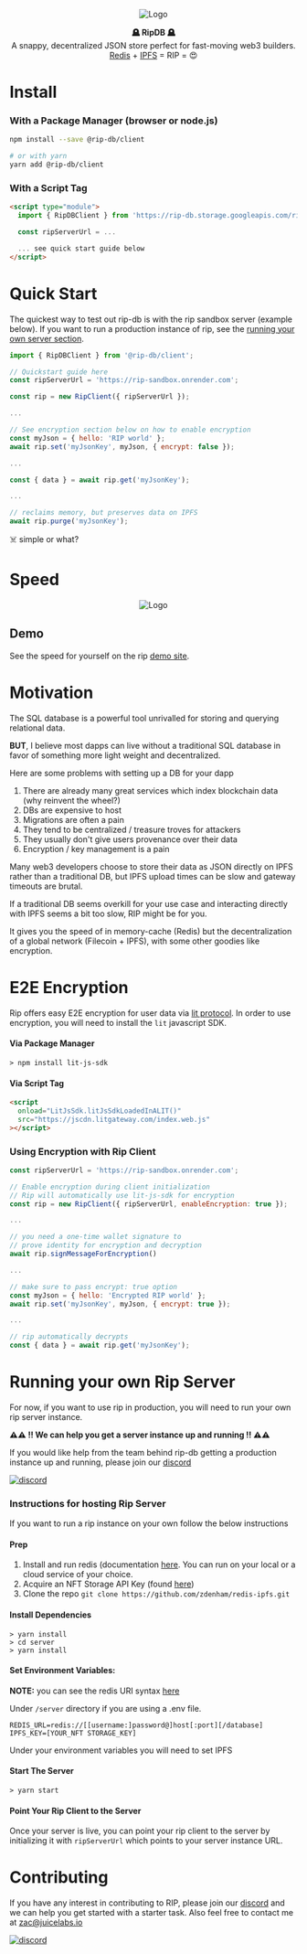 <p align="center">
  <img src="https://i.imgur.com/8KVnLX3m.png" title="Logo"/>
</p>
<p align="center">

  <b>
    🪦 RipDB 🪦
  </b>
  <br/>
  A snappy, decentralized JSON store perfect for fast-moving web3 builders. <br/> <a href="https;">Redis</a> + <a href="https://ipfs.io/" target="_blank">IPFS</a> = RIP = 😍
</p>

# Install

### With a Package Manager (browser or node.js)

```sh
npm install --save @rip-db/client

# or with yarn
yarn add @rip-db/client
```

### With a Script Tag

```html
<script type="module">
  import { RipDBClient } from 'https://rip-db.storage.googleapis.com/rip-client.es-browser1.0.12.js';

  const ripServerUrl = ...

  ... see quick start guide below
</script>
```

# Quick Start

The quickest way to test out rip-db is with the rip sandbox server (example below). If you want to run a production instance of rip, see the [running your own server section](https://github.com/zdenham/redis-ipfs#running-your-own-ripdb-server).

```javascript
import { RipDBClient } from '@rip-db/client';

// Quickstart guide here
const ripServerUrl = 'https://rip-sandbox.onrender.com';

const rip = new RipClient({ ripServerUrl });

...

// See encryption section below on how to enable encryption
const myJson = { hello: 'RIP world' };
await rip.set('myJsonKey', myJson, { encrypt: false });

...

const { data } = await rip.get('myJsonKey');

...

// reclaims memory, but preserves data on IPFS
await rip.purge('myJsonKey');

```

☠️ simple or what?

# Speed

<p align="center">
  <img src="https://i.imgur.com/9UhC6cR.png" title="Logo"/>
</p>

## Demo

See the speed for yourself on the rip [demo site](https://zdenham.github.io/redis-ipfs).

# Motivation

The SQL database is a powerful tool unrivalled for storing and querying relational data.

**BUT**, I believe most dapps can live without a traditional SQL database in favor of something more light weight and decentralized.

Here are some problems with setting up a DB for your dapp

1. There are already many great services which index blockchain data (why reinvent the wheel?)
2. DBs are expensive to host
3. Migrations are often a pain
4. They tend to be centralized / treasure troves for attackers
5. They usually don't give users provenance over their data
6. Encryption / key management is a pain

Many web3 developers choose to store their data as JSON directly on IPFS rather than a traditional DB, but IPFS upload times can be slow and gateway timeouts are brutal.

If a traditional DB seems overkill for your use case and interacting directly with IPFS seems a bit too slow, RIP might be for you.

It gives you the speed of in memory-cache (Redis) but the decentralization of a global network (Filecoin + IPFS), with some other goodies like encryption.

# E2E Encryption

Rip offers easy E2E encryption for user data via [lit protocol](https://litprotocol.com). In order to use encryption, you will need to install the `lit` javascript SDK.

#### Via Package Manager

```ssh
> npm install lit-js-sdk
```

#### Via Script Tag

```html
<script
  onload="LitJsSdk.litJsSdkLoadedInALIT()"
  src="https://jscdn.litgateway.com/index.web.js"
></script>
```

### Using Encryption with Rip Client

```javascript
const ripServerUrl = 'https://rip-sandbox.onrender.com';

// Enable encryption during client initialization
// Rip will automatically use lit-js-sdk for encryption
const rip = new RipClient({ ripServerUrl, enableEncryption: true });

...

// you need a one-time wallet signature to
// prove identity for encryption and decryption
await rip.signMessageForEncryption()

...

// make sure to pass encrypt: true option
const myJson = { hello: 'Encrypted RIP world' };
await rip.set('myJsonKey', myJson, { encrypt: true });

...

// rip automatically decrypts
const { data } = await rip.get('myJsonKey');
```

# Running your own Rip Server

For now, if you want to use rip in production, you will need to run your own rip server instance.

**⚠️⚠️ !! We can help you get a server instance up and running !! ⚠️⚠️**

If you would like help from the team behind rip-db getting a production instance up and running, please join our [discord](https://discord.gg/5HQ5V7d5jh)

[![discord](https://i.imgur.com/d1eTfYR.png)](https://discord.gg/5HQ5V7d5jh)

### Instructions for hosting Rip Server

If you want to run a rip instance on your own follow the below instructions

#### Prep

1. Install and run redis (documentation [here](https://redis.io/docs/getting-started). You can run on your local or a cloud service of your choice.
2. Acquire an NFT Storage API Key (found [here](https://nft.storage/manage))
3. Clone the repo `git clone https://github.com/zdenham/redis-ipfs.git`

#### Install Dependencies

```ssh
> yarn install
> cd server
> yarn install
```

#### Set Environment Variables:

**NOTE:** you can see the redis URI syntax [here](https://github.com/lettuce-io/lettuce-core/wiki/Redis-URI-and-connection-details)

Under `/server` directory if you are using a .env file.

```
REDIS_URL=redis://[[username:]password@]host[:port][/database]
IPFS_KEY=[YOUR_NFT STORAGE_KEY]
```

Under your environment variables you will need to set IPFS

#### Start The Server

```ssh
> yarn start
```

#### Point Your Rip Client to the Server

Once your server is live, you can point your rip client to the server by initializing it with `ripServerUrl` which points to your server instance URL.

# Contributing

If you have any interest in contributing to RIP, please join our [discord](https://discord.gg/5HQ5V7d5jh) and we can help you get started with a starter task. Also feel free to contact me at [zac@juicelabs.io](mailto:zac@juicelabs.io)

[![discord](https://i.imgur.com/d1eTfYR.png)](https://discord.gg/5HQ5V7d5jh)

